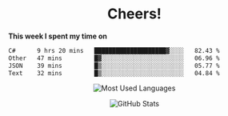 <h1 align="center">Cheers!</h1>

**This week I spent my time on**
<!--START_SECTION:waka-->

```txt
C#      9 hrs 20 mins   ████████████████████▓░░░░   82.43 %
Other   47 mins         █▓░░░░░░░░░░░░░░░░░░░░░░░   06.96 %
JSON    39 mins         █▒░░░░░░░░░░░░░░░░░░░░░░░   05.77 %
Text    32 mins         █▒░░░░░░░░░░░░░░░░░░░░░░░   04.84 %
```

<!--END_SECTION:waka-->

<p align="center"><img src="https://github-readme-stats.vercel.app/api/top-langs/?username=thnkrn&layout=compact&hide=html&theme=tokyonight" alt="Most Used Languages" /></p>

<p align="center"><img src="https://github-readme-stats.vercel.app/api?username=thnkrn&show_icons=true&count_private=true&theme=tokyonight&show=reviews&hide_rank=false&rank_icon=github" alt="GitHub Stats" /></p>

<!-- <p align="center"><a href="https://wakatime.com"><img src="https://wakatime.com/share/@thnkrn/40092326-d1bd-471b-89da-9a7c63939402.png" /></p>
 -->
